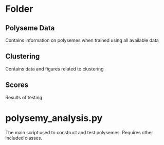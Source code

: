 # Folder
## Polyseme Data
Contains information on polysemes when trained using all available data

## Clustering
Contains data and figures related to clustering

## Scores
Results of testing

# polysemy_analysis.py

The main script used to construct and test polysemes. Requires other included classes.